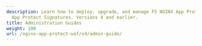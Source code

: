 ```yaml
---
description: Learn how to deploy, upgrade, and manage F5 NGINX App Protect WAF and
  App Protect Signatures. Versions 4 and earlier.
title: Administration Guides
weight: 100
url: /nginx-app-protect-waf/v4/admin-guide/
---
```


